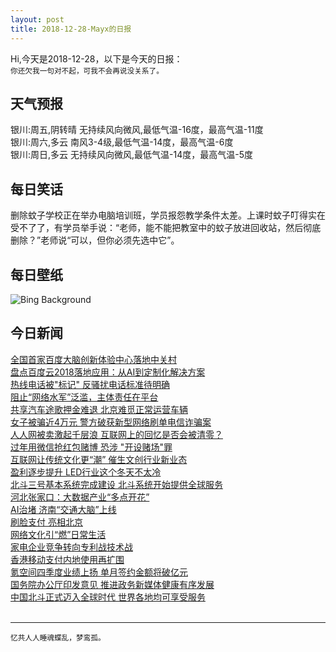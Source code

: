 ```yaml
---
layout: post
title: 2018-12-28-Mayx的日报
---
```


Hi,今天是2018-12-28，以下是今天的日报：<br><small>
你还欠我一句对不起，可我不会再说没关系了。</small><!--more-->
## 天气预报
银川:周五,阴转晴 无持续风向微风,最低气温-16度，最高气温-11度<br>银川:周六,多云 南风3-4级,最低气温-14度，最高气温-6度<br>银川:周日,多云 无持续风向微风,最低气温-14度，最高气温-5度
## 每日笑话
删除蚊子学校正在举办电脑培训班，学员报怨教学条件太差。上课时蚊子叮得实在受不了了，有学员举手说：“老师，能不能把教室中的蚊子放进回收站，然后彻底删除？”老师说“可以，但你必须先选中它”。
## 每日壁纸
![Bing Background](https://cn.bing.com/az/hprichbg/rb/BethesdaSnow_EN-US5611090255_1920x1080.jpg "Bethesda Fountain in New York City (© Mitchell Funk/Getty Images)")
## 今日新闻

[全国首家百度大脑创新体验中心落地中关村](http://it.people.com.cn/n1/2018/1228/c1009-30492843.html)   
[盘点百度云2018落地应用：从AI到定制化解决方案](http://it.people.com.cn/n1/2018/1228/c1009-30492577.html)   
[热线电话被"标记" 反骚扰电话标准待明确](http://it.people.com.cn/n1/2018/1228/c1009-30492558.html)   
[阻止“网络水军”泛滥，主体责任在平台](http://it.people.com.cn/n1/2018/1228/c1009-30492442.html)   
[共享汽车途歌押金难退 北京难觅正常运营车辆](http://it.people.com.cn/n1/2018/1228/c1009-30492518.html)   
[女子被骗近4万元 警方破获新型网络刷单电信诈骗案](http://it.people.com.cn/n1/2018/1228/c1009-30492459.html)   
[人人网被卖激起千层浪 互联网上的回忆是否会被清零？](http://it.people.com.cn/n1/2018/1228/c1009-30492465.html)   
[过年用微信抢红包赌博 恐涉 "开设赌场"罪](http://it.people.com.cn/n1/2018/1228/c1009-30492693.html)   
[互联网让传统文化更“潮” 催生文创行业新业态](http://it.people.com.cn/n1/2018/1228/c1009-30492557.html)   
[盈利逐步提升 LED行业这个冬天不太冷](http://it.people.com.cn/n1/2018/1228/c1009-30492356.html)   
[北斗三号基本系统完成建设 北斗系统开始提供全球服务](http://it.people.com.cn/n1/2018/1228/c1009-30492363.html)   
[河北张家口：大数据产业“多点开花”](http://it.people.com.cn/n1/2018/1228/c1009-30492369.html)   
[AI治堵 济南“交通大脑”上线](http://it.people.com.cn/n1/2018/1228/c1009-30492377.html)   
[刷脸支付 亮相北京](http://it.people.com.cn/n1/2018/1228/c1009-30492380.html)   
[网络文化引“燃”日常生活](http://it.people.com.cn/n1/2018/1228/c1009-30492390.html)   
[家电企业竞争转向专利战技术战](http://it.people.com.cn/n1/2018/1228/c1009-30492396.html)   
[香港移动支付内地使用再扩围](http://it.people.com.cn/n1/2018/1228/c1009-30492546.html)   
[氪空间四季度业绩上扬 单月签约金额将破亿元](http://it.people.com.cn/n1/2018/1228/c1009-30492520.html)   
[国务院办公厅印发意见 推进政务新媒体健康有序发展](http://it.people.com.cn/n1/2018/1228/c1009-30492504.html)   
[中国北斗正式迈入全球时代 世界各地均可享受服务](http://it.people.com.cn/n1/2018/1228/c1009-30492494.html)   
<br />

***

<small>忆共人人睡魂蝶乱，梦鸾孤。</small>
